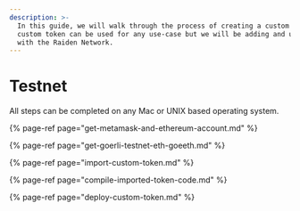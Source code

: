```yaml
---
description: >-
  In this guide, we will walk through the process of creating a custom token. A
  custom token can be used for any use-case but we will be adding and using it
  with the Raiden Network.
---
```


# Testnet

All steps can be completed on any Mac or UNIX based operating system.

{% page-ref page="get-metamask-and-ethereum-account.md" %}

{% page-ref page="get-goerli-testnet-eth-goeeth.md" %}

{% page-ref page="import-custom-token.md" %}

{% page-ref page="compile-imported-token-code.md" %}

{% page-ref page="deploy-custom-token.md" %}

